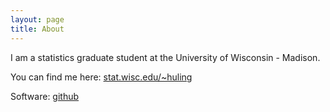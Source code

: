 ```yaml
---
layout: page
title: About
---
```


I am a statistics graduate student at the University of Wisconsin - Madison.

You can find me here: [stat.wisc.edu/~huling](http://www.stat.wisc.edu/~huling)

Software: [github](http://github.com/jaredhuling)
